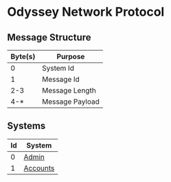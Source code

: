 # Odyssey Network Protocol

## Message Structure
|Byte(s)|Purpose|
|---|---|
|0  | System Id |
|1  | Message Id |
|2-3| Message Length |
|4-*| Message Payload |

## Systems
|Id|System|
|---|---|
|0|[Admin](network/systems/admin.md)|
|1|[Accounts](network/systems/accounts.md)|
